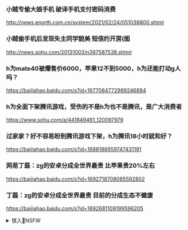 ### 小贼专偷大娘手机 破译手机支付密码消费
http://news.enorth.com.cn/system/2021/02/24/051038800.shtml

### 小贼偷手机后发现失主同学貌美 短信约开房(图
http://news.sohu.com/20131003/n387587538.shtml

### h为mate40被爆售价6000，苹果12不到5000，h为还能打动g人吗？
https://baijiahao.baidu.com/s?id=1677084772989246884

### h为全面下架腾讯游戏，受伤的不是h为也不是腾讯，是广大消费者
https://www.sohu.com/a/441849461_120097979

### 过家家？好不容易盼到腾讯游戏下架，h为腾讯18小时就和好？
https://baijiahao.baidu.com/s?id=1688188959747431191

### 网易丁磊：zg的安卓分成全世界最贵 比苹果贵20%左右
https://baijiahao.baidu.com/s?id=1692718708065592802

### 丁磊：zg的安卓分成全世界最贵 目前的分成生态不健康
https://baijiahao.baidu.com/s?id=1692681109199596205

<details><summary>慎入🔞NSFW</summary>

Not Safe For Work
![](https://upload.wikimedia.org/wikipedia/commons/thumb/d/d3/Biohazard_Symbol_Specification.png/210px-Biohazard_Symbol_Specification.png)

<details><summary><b>风险自理Use At Your Own Risk🈲</summary>

### j级斗争为何一抓就灵？
https://www.zhihu.com/question/296988872/answer/844014965

### 最神秘的教会，为美好的世界献上祝福，阿克西斯教让人吃惊！
https://new.qq.com/omn/20191128/20191128A0BE9K00.html

不要责备自己，将责任推卸给他人便好……请放心，神会赦免一切。汝，要爱巨乳，汝，要爱贫乳；阿库西斯教的教义是容许一切。

</details>
</details>
